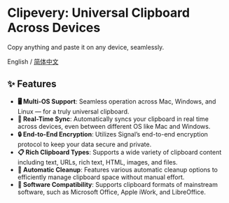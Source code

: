 # Clipevery: Universal Clipboard Across Devices

Copy anything and paste it on any device, seamlessly.

English / [简体中文](./README.zh-CN.md)

## ✨ Features

- **🖥️ Multi-OS Support**: Seamless operation across Mac, Windows, and Linux — for a truly universal clipboard.
- **🔄 Real-Time Sync**: Automatically syncs your clipboard in real time across devices, even between different OS like Mac and Windows.
- **🔒 End-to-End Encryption**: Utilizes Signal’s end-to-end encryption protocol to keep your data secure and private.
- **📋 Rich Clipboard Types**: Supports a wide variety of clipboard content including text, URLs, rich text, HTML, images, and files.
- **🧹 Automatic Cleanup**: Features various automatic cleanup options to efficiently manage clipboard space without manual effort.
- **🔌 Software Compatibility**: Supports clipboard formats of mainstream software, such as Microsoft Office, Apple iWork, and LibreOffice.

